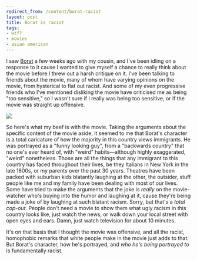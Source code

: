 ```yaml
---
redirect_from: /content/borat-racist
layout: post
title: Borat is racist
tags:
- wtf?
- movies
- asian american
---
```

I saw [Borat](http://www.boratmovie.com/) a few weeks ago with my cousin, and I've been idling on a response to it cause I wanted to give myself a chance to really think about the movie before I threw out a harsh critique on it. I've been talking to friends about the movie, many of whom have varying opinions on the movie, from hysterical to flat out racist. And some of my even progressive friends who I've mentioned disliking the movie have criticised me as being "too sensitive," so I wasn't sure if I really was being too sensitive, or if the movie was straight up offensive.

![](http://ia.media-imdb.com/images/M/MV5BMTk0MTQ3NDQ4Ml5BMl5BanBnXkFtZTcwOTQ3OTQzMw@@._V1_SY1000_CR0,0,676,1000_AL_.jpg)

So here's what my beef is with the movie. Taking the arguments about the specific content of the movie aside, it seemed to me that Borat's character is a total caricature of how the majority in this country views immigrants. He was portrayed as a "funny looking guy", from a "backwards country" that no one's ever heard of, with "weird" habits&#8212;although highly exaggerated, "weird" nonetheless. Those are all the things that any immigrant to this country has faced throughout their lives, be they Italians in New York in the late 1800s, or my parents over the past 30 years. Theatres have been packed with suburban kids blatantly laughing at the other, the outsider, stuff people like me and my family have been dealing with most of our lives. Some have tried to make the arguments that the joke is _really_ on the movie-watcher who's buying into the humor and laughing at it, cause they're being made a joke of by laughing at such blatant racism. Sorry, but that's a _total cop-out_. People don't need a movie to show them what ugly racism in this country looks like, just watch the news, or walk down your local street with open eyes and ears. Damn, just watch television for about 10 minutes.

It's on that basis that I thought the movie was offensive, and all the racist, homophobic remarks that white people make in the movie just adds to that. But Borat's character, how he's portrayed, and _who he's being portrayed to_ is fundamentally racist.


